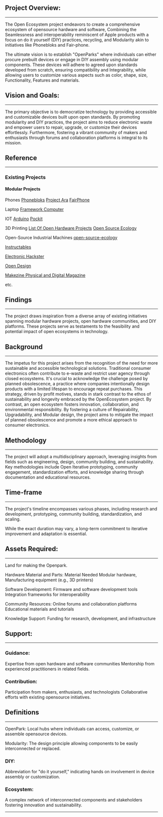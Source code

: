 ## Project Overview:
---
The Open Ecosystem project endeavors to create a comprehensive ecosystem of opensource hardware and software, 
Combining the Seamlessness and interoperability reminiscent of Apple products with a focus on do it yourself (DIY) practices, recycling, and Modularity akin to initiatives like Phonebloks and Fair-phone.

The ultimate vision is to establish "OpenParks" where individuals can either procure prebuilt devices or engage in DIY assembly using modular components.
These devices will adhere to agreed upon standards developed from scratch, ensuring compatibility and Integrability, while allowing users to customize various aspects such as color, shape, size, Functionality, Features and materials.


## Vision and Goals:
---
The primary objective is to democratize technology by providing accessible and customizable devices built upon open standards.
By promoting modularity and DIY practices, the project aims to reduce electronic waste and empower users to repair, upgrade, or customize their devices effortlessly.
Furthermore, fostering a vibrant community of makers and enthusiasts through forums and collaboration platforms is integral to its mission.


## Reference
---
### Existing Projects
#### Modular Projects
Phones
	[Phonebloks](https://en.wikipedia.org/wiki/Phonebloks)
	[Project Ara](https://en.wikipedia.org/wiki/Project_Ara)
	[FairPhone](https://en.wikipedia.org/wiki/Fairphone_3)

Laptop
	[Framework Computer](https://en.wikipedia.org/wiki/Framework_Computer)

IOT
	[Arduino](https://www.arduino.cc/)
	[Pockit](https://pockit.ai/)

3D Printing
	[List Of Open Hardware Projects](https://en.wikipedia.org/wiki/List_of_opensource_hardware_projects)
	[Open Source Ecology](https://www.opensourceecology.org/)

Open-Source Industrial Machines
[open-source-ecology](https://www.opensourceecology.org/) 

[Instructables](https://www.instructables.com/)

[Electronic  Hackster](https://www.hackster.io/)

[Open Design](https://en.wikipedia.org/wiki/Opendesign_movement)

[Makezine  Physical and Digital Magazine](https://makezine.com/)

etc.


## Findings
---
The project draws inspiration from a diverse array of existing initiatives spanning modular hardware projects, open hardware communities, and DIY platforms. 
These projects serve as testaments to the feasibility and potential impact of open ecosystems in technology.


## Background
---
The impetus for this project arises from the recognition of the need for more sustainable and accessible technological solutions. 
Traditional consumer electronics often contribute to e-waste and restrict user agency through closed ecosystems.
It's crucial to acknowledge the challenge posed by planned obsolescence, a practice where companies intentionally design products with a limited lifespan to encourage repeat purchases.
This strategy, driven by profit motives, stands in stark contrast to the ethos of sustainability and longevity embraced by the OpenEcosystem project.
By contrast, an open ecosystem fosters innovation, collaboration, and environmental responsibility.
By fostering a culture of Repairability, Upgradability, and Modular design, the project aims to mitigate the impact of planned obsolescence and promote a more ethical approach to consumer electronics.


## Methodology
---
The project will adopt a multidisciplinary approach, leveraging insights from fields such as engineering, design, community building, and sustainability.
Key methodologies include Open Iterative prototyping, community engagement, standardization efforts, and knowledge sharing through documentation and educational resources.


## Time-frame
---
The project's timeline encompasses various phases, including research and development, prototyping, community building, standardization, and scaling.

While the exact duration may vary, a long-term commitment to iterative improvement and adaptation is essential.

## Assets Required:
---
Land for making the Openpark.

Hardware Material and Parts:
Material Needed 
Modular hardware,
Manufacturing equipment (e.g., 3D printers)

Software Development:
Firmware and software development tools
Integration frameworks for interoperability

Community Resources:
Online forums and collaboration platforms
Educational materials and tutorials

Knowledge Support:
Funding for research, development, and infrastructure
 
 
## Support:
---
### Guidance:
Expertise from open hardware and software communities
Mentorship from experienced practitioners in related fields.

### Contribution:
Participation from makers, enthusiasts, and technologists
Collaborative efforts with existing opensource initiatives.


## Definitions
---
OpenPark: 
Local hubs where individuals can access, customize, or assemble opensource devices.

Modularity: 
The design principle allowing components to be easily interconnected or replaced.

### DIY: 
Abbreviation for "do it yourself," indicating hands on involvement in device assembly or customization.

### Ecosystem: 
A complex network of interconnected components and stakeholders fostering innovation and sustainability.

---